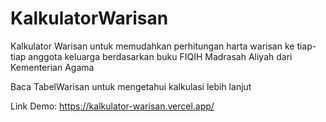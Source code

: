 # KalkulatorWarisan
Kalkulator Warisan untuk memudahkan perhitungan harta warisan ke tiap-tiap anggota keluarga berdasarkan buku FIQIH Madrasah Aliyah dari Kementerian Agama

Baca TabelWarisan untuk mengetahui kalkulasi lebih lanjut

Link Demo: https://kalkulator-warisan.vercel.app/
